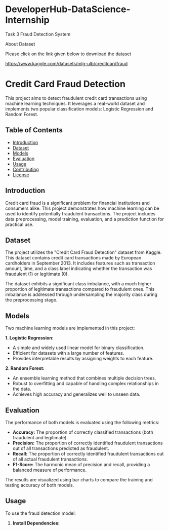 # DeveloperHub-DataScience-Internship
Task 3 Fraud Detection System

About Dataset

Please click on the link given below to download the dataset

https://www.kaggle.com/datasets/mlg-ulb/creditcardfraud

# Credit Card Fraud Detection

This project aims to detect fraudulent credit card transactions using machine learning techniques. It leverages a real-world dataset and implements two popular classification models: Logistic Regression and Random Forest.

## Table of Contents

- [Introduction](#introduction)
- [Dataset](#dataset)
- [Models](#models)
- [Evaluation](#evaluation)
- [Usage](#usage)
- [Contributing](#contributing)
- [License](#license)

## Introduction

Credit card fraud is a significant problem for financial institutions and consumers alike. This project demonstrates how machine learning can be used to identify potentially fraudulent transactions. The project includes data preprocessing, model training, evaluation, and a prediction function for practical use.

## Dataset

The project utilizes the "Credit Card Fraud Detection" dataset from Kaggle. This dataset contains credit card transactions made by European cardholders in September 2013. It includes features such as transaction amount, time, and a class label indicating whether the transaction was fraudulent (1) or legitimate (0).

The dataset exhibits a significant class imbalance, with a much higher proportion of legitimate transactions compared to fraudulent ones. This imbalance is addressed through undersampling the majority class during the preprocessing stage.

## Models

Two machine learning models are implemented in this project:

**1. Logistic Regression:**

- A simple and widely used linear model for binary classification.
- Efficient for datasets with a large number of features.
- Provides interpretable results by assigning weights to each feature.

**2. Random Forest:**

- An ensemble learning method that combines multiple decision trees.
- Robust to overfitting and capable of handling complex relationships in the data.
- Achieves high accuracy and generalizes well to unseen data.

## Evaluation

The performance of both models is evaluated using the following metrics:

- **Accuracy:** The proportion of correctly classified transactions (both fraudulent and legitimate).
- **Precision:** The proportion of correctly identified fraudulent transactions out of all transactions predicted as fraudulent.
- **Recall:** The proportion of correctly identified fraudulent transactions out of all actual fraudulent transactions.
- **F1-Score:** The harmonic mean of precision and recall, providing a balanced measure of performance.

The results are visualized using bar charts to compare the training and testing accuracy of both models.

## Usage

To use the fraud detection model:

1. **Install Dependencies:**
